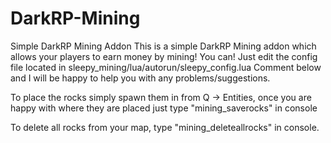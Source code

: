 # DarkRP-Mining
Simple DarkRP Mining Addon
This is a simple DarkRP Mining addon which allows your players to earn money by mining!
You can! Just edit the config file located in sleepy_mining/lua/autorun/sleepy_config.lua
Comment below and I will be happy to help you with any problems/suggestions.

To place the rocks simply spawn them in from Q -> Entities, once you are happy with where they are placed just type "mining_saverocks" in console

To delete all rocks from your map, type "mining_deleteallrocks" in console.
